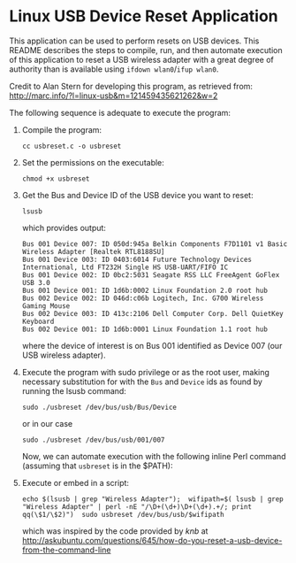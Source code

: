 # Linux USB Device Reset Application

This application can be used to perform resets on USB devices.  This README describes the steps to compile, run, and then automate execution of this application to reset a USB wireless adapter with a great degree of authority than is available using `ifdown wlan0`/`ifup wlan0`.

Credit to Alan Stern for developing this program, as retrieved from: http://marc.info/?l=linux-usb&m=121459435621262&w=2

The following sequence is adequate to execute the program:

1. Compile the program:

   `cc usbreset.c -o usbreset`

2. Set the permissions on the executable:

   `chmod +x usbreset`

3. Get the Bus and Device ID of the USB device you want to reset:

   ```
   lsusb
   ```
   which provides output:

   ```
   Bus 001 Device 007: ID 050d:945a Belkin Components F7D1101 v1 Basic Wireless Adapter [Realtek RTL8188SU]
   Bus 001 Device 003: ID 0403:6014 Future Technology Devices International, Ltd FT232H Single HS USB-UART/FIFO IC
   Bus 001 Device 002: ID 0bc2:5031 Seagate RSS LLC FreeAgent GoFlex USB 3.0
   Bus 001 Device 001: ID 1d6b:0002 Linux Foundation 2.0 root hub
   Bus 002 Device 002: ID 046d:c06b Logitech, Inc. G700 Wireless Gaming Mouse
   Bus 002 Device 003: ID 413c:2106 Dell Computer Corp. Dell QuietKey Keyboard
   Bus 002 Device 001: ID 1d6b:0001 Linux Foundation 1.1 root hub
   ```
   where the device of interest is on Bus 001 identified as Device 007 (our USB wireless adapter).


4. Execute the program with sudo privilege or as the root user, making necessary substitution for with the `Bus` and `Device` ids as found by running the lsusb command:

   ```sudo ./usbreset /dev/bus/usb/Bus/Device```

   or in our case

   ```sudo ./usbreset /dev/bus/usb/001/007```

   Now, we can automate execution with the following inline Perl command (assuming that `usbreset` is in the $PATH):

5. Execute or embed in a script:

    ```echo $(lsusb | grep "Wireless Adapter");  wifipath=$( lsusb | grep "Wireless Adapter" | perl -nE "/\D+(\d+)\D+(\d+).+/; print qq(\$1/\$2)")  sudo usbreset /dev/bus/usb/$wifipath```

    which was inspired by the code provided by *knb* at http://askubuntu.com/questions/645/how-do-you-reset-a-usb-device-from-the-command-line

